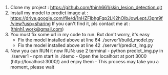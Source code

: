 1. Clone my project : https://github.com/thinh661/skin_lesion_detection.git
2. Install my model to predict image at : https://drive.google.com/file/d/1nHZFlbhgFqp2LK2hOIbJowLeptJ3pm9f/view?usp=sharing
    If you can't find it, pls contact me at : (thinh1.work@gmail.com)
3. You must fix some url in my code to run. But don't worry, it's easy
   - Fix the model installed above at line 64 ./server1/build_model.py
   - Fix the model installed above at line 42 ./server1/predict_img.py
4. Now you can RUN it now
    RUN: use 2 terminal
        - python predict_img.py in ./server1
        - npm start in ./demo
        - Open the localhost at port 3000 (http://localhost:3000/) and enjoy them
        - This process may take you a moment, please wait
